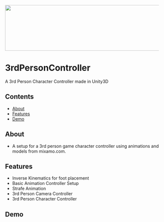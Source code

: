 <img src="https://github.com/ArielOliveira/3rdPersonController/blob/master/demo/Main.jpg" width="1000" height="150">

# 3rdPersonController
A 3rd Person Character Controller made in Unity3D

## Contents

- [About](#about)
- [Features](#features)
- [Demo](#demo)

## About
- A setup for a 3rd person game character controller using animations and models from mixamo.com.

## Features
- Inverse Kinematics for foot placement
- Basic Animation Controller Setup
- Strafe Animation
- 3rd Person Camera Controller
- 3rd Person Character Controller
          
## Demo
